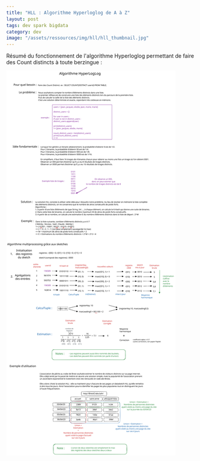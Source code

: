 ```yaml
---
title: "HLL : Algorithme Hyperloglog de A à Z" 
layout: post
tags: dev spark bigdata 
category: dev
image: "/assets/ressources/img/hll/hll_thumbnail.jpg"
---
```


Résumé du fonctionnement de l'algorithme Hyperloglog permettant de faire des Count distincts à toute berzingue :

<!--more-->

![HyperLogLog Description](../assets/ressources/img/hll/HLL_embedded_fonts_compressed.svg)

